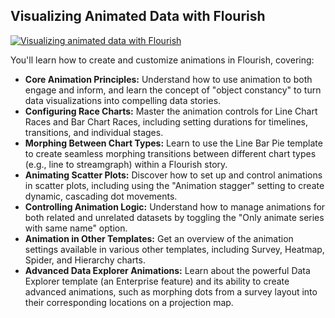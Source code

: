 ## Visualizing Animated Data with Flourish

[![Visualizing animated data with Flourish](https://i.ytimg.com/vi_webp/JrnIu5Bm8i4/sddefault.webp)](https://youtu.be/JrnIu5Bm8i4)

You'll learn how to create and customize animations in Flourish, covering:

- **Core Animation Principles:** Understand how to use animation to both engage and inform, and learn the concept of "object constancy" to turn data visualizations into compelling data stories.
- **Configuring Race Charts:** Master the animation controls for Line Chart Races and Bar Chart Races, including setting durations for timelines, transitions, and individual stages.
- **Morphing Between Chart Types:** Learn to use the Line Bar Pie template to create seamless morphing transitions between different chart types (e.g., line to streamgraph) within a Flourish story.
- **Animating Scatter Plots:** Discover how to set up and control animations in scatter plots, including using the "Animation stagger" setting to create dynamic, cascading dot movements.
- **Controlling Animation Logic:** Understand how to manage animations for both related and unrelated datasets by toggling the "Only animate series with same name" option.
- **Animation in Other Templates:** Get an overview of the animation settings available in various other templates, including Survey, Heatmap, Spider, and Hierarchy charts.
- **Advanced Data Explorer Animations:** Learn about the powerful Data Explorer template (an Enterprise feature) and its ability to create advanced animations, such as morphing dots from a survey layout into their corresponding locations on a projection map.
